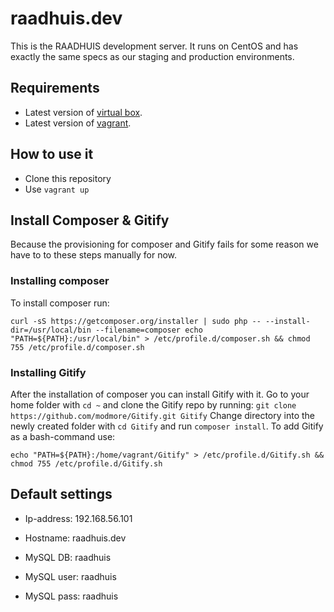 # raadhuis.dev
This is the RAADHUIS development server.
It runs on CentOS and has exactly the same specs as our staging and production environments.

## Requirements
* Latest version of <a href=https://www.virtualbox.org/>virtual box</a>.
* Latest version of <a href="https://www.vagrantup.com/">vagrant</a>.

## How to use it
* Clone this repository
* Use `vagrant up`

## Install Composer & Gitify
Because the provisioning for composer and Gitify fails for some reason we have to to these steps manually for now.

### Installing composer
To install composer run:

`curl -sS https://getcomposer.org/installer | sudo php -- --install-dir=/usr/local/bin --filename=composer
echo "PATH=${PATH}:/usr/local/bin" > /etc/profile.d/composer.sh && chmod 755 /etc/profile.d/composer.sh`

### Installing Gitify
After the installation of composer you can install Gitify with it.
Go to your home folder with `cd ~` and clone the Gitify repo by running:
`git clone https://github.com/modmore/Gitify.git Gitify`
Change directory into the newly created folder with `cd Gitify` and run `composer install`.
To add Gitify as a bash-command use:

`echo "PATH=${PATH}:/home/vagrant/Gitify" > /etc/profile.d/Gitify.sh && chmod 755 /etc/profile.d/Gitify.sh`


## Default settings
* Ip-address: 192.168.56.101
* Hostname: raadhuis.dev

* MySQL DB: raadhuis
* MySQL user: raadhuis
* MySQL pass: raadhuis
